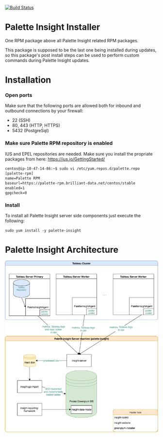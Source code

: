 [![Build Status](https://travis-ci.org/palette-software/palette-insight.svg?branch=master)](https://travis-ci.org/palette-software/palette-insight)

# Palette Insight Installer
One RPM package above all Palette Insight related RPM packages.

This package is supposed to be the last one being installed during updates, so this package's post install steps can be used to perform custom commands during Palette Insight updates.

# Installation

### Open ports
Make sure that the following ports are allowed both for inbound and outbound connections by your firewall:
* 22 (SSH)
* 80, 443 (HTTP, HTTPS)
* 5432 (PostgreSql)

### Make sure Palette RPM repository is enabled

IUS and EPEL repositories are needed. Make sure you install the propriate packages from here:
https://ius.io/GettingStarted/

```
centos@ip-10-47-14-86:~$ sudo vi /etc/yum.repos.d/palette.repo
[palette-rpm]
name=Palette RPM
baseurl=https://palette-rpm.brilliant-data.net/centos/stable
enabled=1
gpgcheck=0
```

### Install

To install all Palette Insight server side components just execute the following:

`sudo yum install -y palette-insight`

# Palette Insight Architecture

![GitHub Logo](https://github.com/palette-software/palette-insight/blob/master/insight-system-diagram.png?raw=true)
